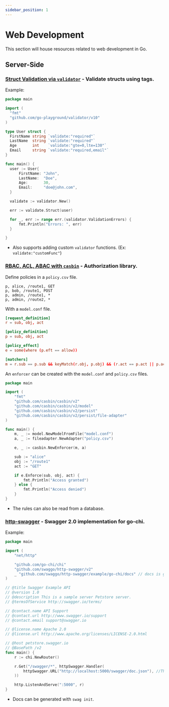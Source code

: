 ```yaml
---
sidebar_position: 1
---
```


# Web Development

This section will house resources related to web development in Go.

## Server-Side

### [Struct Validation via `validator`](https://pkg.go.dev/github.com/go-playground/validator/v10) - Validate structs using tags.

Example:

```go
package main

import (
  "fmt"
  "github.com/go-playground/validator/v10"
)

type User struct {
  FirstName string `validate:"required"`
  LastName  string `validate:"required"`
  Age       int    `validate:"gte=0,lte=130"`
  Email     string `validate:"required,email"`
}

func main() {
  user := User{
      FirstName: "John",
      LastName:  "Doe",
      Age:       30,
      Email:     "doe@john.com",
  }

  validate := validator.New()

  err := validate.Struct(user)

  for _, err := range err.(validator.ValidationErrors) {
      fmt.Println("Errors: ", err)
  }

}
```

- Also supports adding custom `validator` functions. (Ex: `validate:"customFunc"`)

### [RBAC, ACL, ABAC with `casbin`](https://github.com/casbin/casbin) - Authorization library.

Define policies in a `policy.csv` file.

```csv
p, alice, /route1, GET
p, bob, /route1, POST
p, admin, /route1, *
p, admin, /route2, *
```

With a `model.conf` file.

```conf
[request_definition]
r = sub, obj, act

[policy_definition]
p = sub, obj, act

[policy_effect]
e = some(where (p.eft == allow))

[matchers]
m = r.sub == p.sub && keyMatch(r.obj, p.obj) && (r.act == p.act || p.act == "*")
```

An `enforcer` can be created with the `model.conf` and `policy.csv` files.

```go
package main

import (
    "fmt"
    "github.com/casbin/casbin/v2"
    "github.com/casbin/casbin/v2/model"
    "github.com/casbin/casbin/v2/persist"
    "github.com/casbin/casbin/v2/persist/file-adapter"
)

func main() {
    m, _ := model.NewModelFromFile("model.conf")
    a, _ := fileadapter.NewAdapter("policy.csv")

    e, _ := casbin.NewEnforcer(m, a)

    sub := "alice"
    obj := "/route1"
    act := "GET"

    if e.Enforce(sub, obj, act) {
        fmt.Println("Access granted")
    } else {
        fmt.Println("Access denied")
    }
}
```

- The rules can also be read from a database.

### [http-swagger](https://github.com/swaggo/http-swagger) - Swagger 2.0 implementation for go-chi.

Example:

```go
package main

import (
	"net/http"

	"github.com/go-chi/chi"
	"github.com/swaggo/http-swagger/v2"
	_ "github.com/swaggo/http-swagger/example/go-chi/docs" // docs is generated by Swag CLI, you have to import it.
)

// @title Swagger Example API
// @version 1.0
// @description This is a sample server Petstore server.
// @termsOfService http://swagger.io/terms/

// @contact.name API Support
// @contact.url http://www.swagger.io/support
// @contact.email support@swagger.io

// @license.name Apache 2.0
// @license.url http://www.apache.org/licenses/LICENSE-2.0.html

// @host petstore.swagger.io
// @BasePath /v2
func main() {
	r := chi.NewRouter()

	r.Get("/swagger/*", httpSwagger.Handler(
		httpSwagger.URL("http://localhost:5000/swagger/doc.json"), //The url pointing to API definition
	))

	http.ListenAndServe(":5000", r)
}
```

- Docs can be generated with `swag init`.

